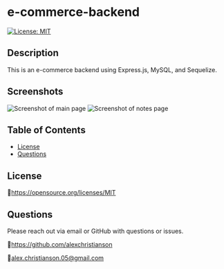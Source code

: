 # e-commerce-backend

[![License: MIT](https://img.shields.io/badge/License-MIT-yellow.svg)](https://opensource.org/licenses/MIT)

## Description 
This is an e-commerce backend using Express.js, MySQL, and Sequelize. 

## Screenshots
![Screenshot of main page](./public/assets/images/main-page.jpg)
![Screenshot of notes page](./public/assets/images/notes-page.jpg)

## Table of Contents
* [License](#license)
* [Questions](#questions)

## License
🔗https://opensource.org/licenses/MIT

## Questions
Please reach out via email or GitHub with questions or issues.

🔗https://github.com/alexchristianson

📧alex.christianson.05@gmail.com